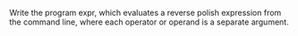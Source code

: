 Write the program expr, which evaluates a reverse polish expression from the command line, where each operator or operand is a separate argument.
